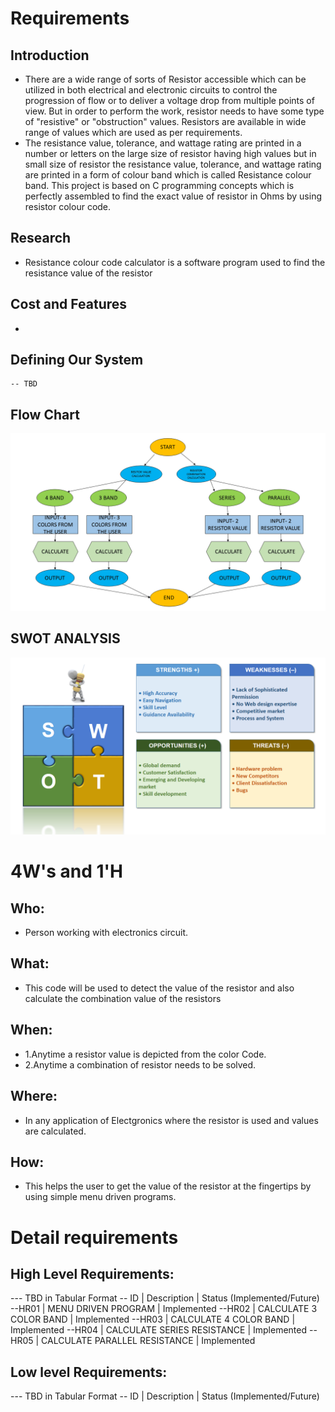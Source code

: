# Requirements
## Introduction
 * There are a wide range of sorts of Resistor accessible which can be utilized in both electrical and electronic circuits to control the progression of flow or to deliver a voltage drop from multiple points of view. But in order to perform the work, resistor needs to have some type of "resistive" or "obstruction" values. Resistors are available in wide range of values which are used as per requirements.
 * The resistance value, tolerance, and wattage rating are printed in a number or letters on the large size of resistor having high values but in small size of resistor the resistance value, tolerance, and wattage rating are printed in a form of colour band which is called Resistance colour band.
 This project is based on C programming concepts which is perfectly assembled to find the exact value of resistor in Ohms by using resistor colour code.


## Research
* Resistance colour code calculator is a software program used to find the resistance value of the resistor 
## Cost and Features
* 
## Defining Our System
    -- TBD 
## Flow Chart   
![FLOW CHART](https://github.com/sourav090998/260254-PROJECT/blob/e5cfef1580c96ef8358a262bfaa4e535201b43a5/Requirements/flowchart.png)
## SWOT ANALYSIS
![SWOT Analysis](https://github.com/280439/stepInproject/blob/main/1_Requirements/swot.png)

# 4W&#39;s and 1&#39;H
## Who:

* Person working with electronics circuit.

## What:

* This code will be used to detect the value of the resistor and also calculate the combination value of the resistors

## When:

* 1.Anytime a resistor value is depicted from the color Code.
* 2.Anytime a combination of resistor needs to be solved. 

## Where:

* In any application of Electgronics where the resistor is used and values are calculated.
## How:

* This helps the user to get the value of the resistor at the fingertips by using simple menu driven programs.
# Detail requirements
## High Level Requirements:
--- TBD in Tabular Format 
-- ID | Description | Status (Implemented/Future)
--HR01 | MENU DRIVEN PROGRAM | Implemented
--HR02 | CALCULATE 3 COLOR BAND | Implemented
--HR03 | CALCULATE 4 COLOR BAND | Implemented
--HR04 | CALCULATE SERIES RESISTANCE | Implemented
--HR05 | CALCULATE PARALLEL RESISTANCE | Implemented


##  Low level Requirements:
--- TBD in Tabular Format 
-- ID | Description | Status (Implemented/Future)
